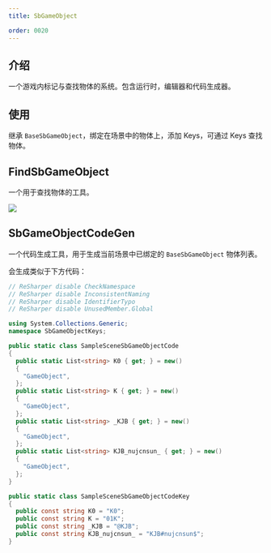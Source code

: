 ```yaml
---
title: SbGameObject

order: 0020
---
```


## 介绍

一个游戏内标记与查找物体的系统。包含运行时，编辑器和代码生成器。

## 使用

继承 `BaseSbGameObject`，绑定在场景中的物体上，添加 Keys，可通过 Keys 查找物体。

## FindSbGameObject

一个用于查找物体的工具。

![](./img/FindSbGameObject.avif)

## SbGameObjectCodeGen

一个代码生成工具，用于生成当前场景中已绑定的 `BaseSbGameObject` 物体列表。

会生成类似于下方代码：

```cs
// ReSharper disable CheckNamespace
// ReSharper disable InconsistentNaming
// ReSharper disable IdentifierTypo
// ReSharper disable UnusedMember.Global

using System.Collections.Generic;
namespace SbGameObjectKeys;

public static class SampleSceneSbGameObjectCode
{
  public static List<string> K0 { get; } = new()
  {
    "GameObject",
  };
  public static List<string> K { get; } = new()
  {
    "GameObject",
  };
  public static List<string> _KJB { get; } = new()
  {
    "GameObject",
  };
  public static List<string> KJB_nujcnsun_ { get; } = new()
  {
    "GameObject",
  };
}

public static class SampleSceneSbGameObjectCodeKey
{
  public const string K0 = "K0";
  public const string K = "01K";
  public const string _KJB = "@KJB";
  public const string KJB_nujcnsun_ = "KJB#nujcnsun$";
}
```
